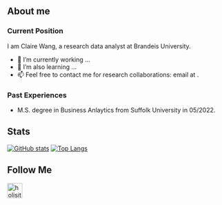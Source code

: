 
## About me

### Current Position
I am Claire Wang, a research data analyst at Brandeis University.

- 🔭 I’m currently working ...
- 🌱 I’m also learning ...
- 📫 Feel free to contact me for research collaborations: email at  .

### Past Experiences
- M.S. degree in Business Anlaytics from Suffolk University in 05/2022.

## Stats

[![GitHub stats](http://github-readme-streak-stats.herokuapp.com?user=wyg97&theme=dark&background=000000)](https://git.io/streak-stats)
[![Top Langs](https://github-readme-stats.vercel.app/api/top-langs/?username=wyg97&&layout=compact&theme=vision-friendly-dark)](https://github.com/GainGod-Xu&/github-readme-stats)

## Follow Me

[<img align="left" alt="holisitc_developer | LinkedIn" width="35px" src="https://cdn.jsdelivr.net/npm/simple-icons@3.13.0/icons/linkedin.svg" />][linkedin]

[linkedin]: https://www.linkedin.com/in/claire-wang-75246a233/


